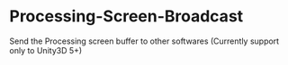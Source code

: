 # Processing-Screen-Broadcast
Send the Processing screen buffer to other softwares (Currently support only to Unity3D 5+)
